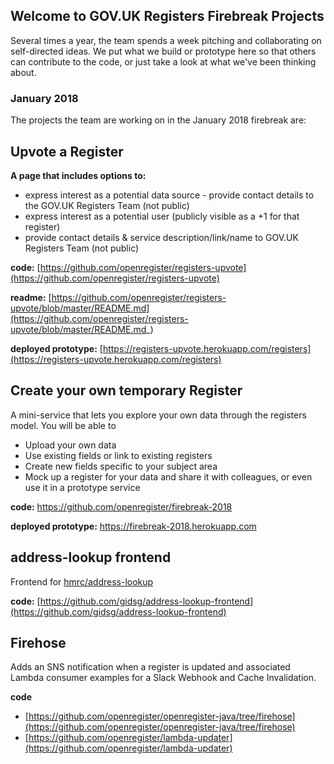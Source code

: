 ## Welcome to GOV.UK Registers Firebreak Projects

Several times a year, the team spends a week pitching and collaborating on self-directed ideas. We put what we build or prototype here so that others can contribute to the code, or just take a look at what we've been thinking about. 

### January 2018

The projects the team are working on in the January 2018 firebreak are: 

## Upvote a Register
**A page that includes options to:**
- express interest as a potential data source - provide contact details to the GOV.UK Registers Team (not public)
- express interest as a potential user (publicly visible as a +1 for that register)
- provide contact details & service description/link/name to GOV.UK Registers Team (not public)

**code:** [https://github.com/openregister/registers-upvote](https://github.com/openregister/registers-upvote)

**readme:** [https://github.com/openregister/registers-upvote/blob/master/README.md](https://github.com/openregister/registers-upvote/blob/master/README.md_)

**deployed prototype:** [https://registers-upvote.herokuapp.com/registers](https://registers-upvote.herokuapp.com/registers)


## Create your own temporary Register
A mini-service that lets you explore your own data through the registers model. 
You will be able to 
- Upload your own data 
- Use existing fields or link to existing registers
- Create new fields specific to your subject area
- Mock up a register for your data and share it with colleagues, or even use it in a prototype service

**code:** https://github.com/openregister/firebreak-2018

**deployed prototype:** https://firebreak-2018.herokuapp.com

## address-lookup frontend 
Frontend for [hmrc/address-lookup](https://github.com/hmrc/address-lookup)

**code:** [https://github.com/gidsg/address-lookup-frontend](https://github.com/gidsg/address-lookup-frontend)

## Firehose
Adds an SNS notification when a register is updated and associated Lambda consumer examples for a Slack Webhook and Cache Invalidation.

**code** 
* [https://github.com/openregister/openregister-java/tree/firehose](https://github.com/openregister/openregister-java/tree/firehose)
* [https://github.com/openregister/lambda-updater](https://github.com/openregister/lambda-updater)
